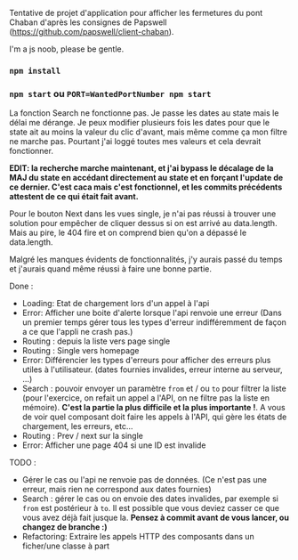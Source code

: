 Tentative de projet d'application pour afficher les fermetures du pont Chaban d'après les consignes de Papswell (https://github.com/papswell/client-chaban).

I'm a js noob, please be gentle.

### `npm install`

### `npm start` ou `PORT=WantedPortNumber npm start`

La fonction Search ne fonctionne pas. Je passe les dates au state mais le délai me dérange. Je peux modifier plusieurs fois les dates pour que le state ait au moins la valeur du clic d'avant, mais même comme ça mon filtre ne marche pas. Pourtant j'ai loggé toutes mes valeurs et cela devrait fonctionner.

__EDIT: la recherche marche maintenant, et j'ai bypass le décalage de la MAJ du state en accédant directement au state et en forçant l'update de ce dernier. C'est caca mais c'est fonctionnel, et les commits précédents attestent de ce qui était fait avant.__

Pour le bouton Next dans les vues single, je n'ai pas réussi à trouver une solution pour empêcher de cliquer dessus si on est arrivé au data.length. Mais au pire, le 404 fire et on comprend bien qu'on a dépassé le data.length.

Malgré les manques évidents de fonctionnalités, j'y aurais passé du temps et j'aurais quand même réussi à faire une bonne partie.

Done :
- Loading: Etat de chargement lors d'un appel à l'api
- Error: Afficher une boite d'alerte lorsque l'api renvoie une erreur (Dans un premier temps gérer tous les types d'erreur indifféremment de façon  a ce que l'appli ne crash pas.)
- Routing : depuis la liste vers page single
- Routing : Single vers homepage
- Error: Différencier les types d'erreurs pour afficher des erreurs plus utiles à l'utilisateur. (dates fournies invalides, erreur interne au serveur, ...)
- Search : pouvoir envoyer un paramètre `from` et / ou `to` pour filtrer la liste (pour l'exercice, on refait un appel a l'API, on ne filtre pas la liste en mémoire). __C'est la partie la plus difficile et la plus importante !__. A vous de voir quel composant doit faire les appels à l'API, qui gère les états de chargement, les erreurs, etc...
- Routing : Prev / next sur la single
- Error: Afficher une page 404 si une ID est invalide

TODO :
- Gérer le cas ou l'api ne renvoie pas de données. (Ce n'est pas une erreur, mais rien ne correspond aux dates fournies)
- Search : gérer le cas ou on envoie des dates invalides, par exemple si `from` est postérieur à `to`. Il est possible que vous deviez casser ce que vous avez déjà fait jusque la. __Pensez à commit avant de vous lancer, ou changez de branche :)__
- Refactoring: Extraire les appels HTTP des composants dans un ficher/une classe à part